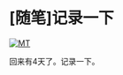 # [随笔]记录一下

[![MT](https://attachment.soulteary.com/2010/07/08/MT.jpg "MT")](https://attachment.soulteary.com/2010/07/08/MT.jpg)

回来有4天了。记录一下。

